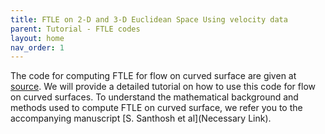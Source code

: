 ```yaml
---
title: FTLE on 2-D and 3-D Euclidean Space Using velocity data 
parent: Tutorial - FTLE codes
layout: home
nav_order: 1
---
```


The code for computing FTLE for flow on curved surface are given at [source](https://github.com/SreejithSanthosh/curvedSurfaceFTLE.git). We will provide a detailed tutorial on how to use this code for flow on curved surfaces. To understand the mathematical background and methods used to compute FTLE on curved surface, we refer you to the accompanying manuscript [S. Santhosh et al](Necessary Link).
